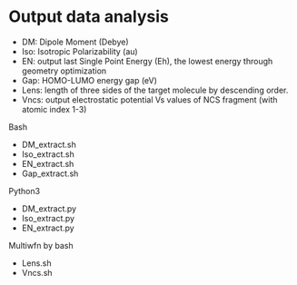 # Output data analysis


- DM: Dipole Moment (Debye)
- Iso: Isotropic Polarizability (au)
- EN: output last Single Point Energy (Eh), the lowest energy through geometry optimization
- Gap: HOMO-LUMO energy gap (eV)
- Lens: length of three sides of the target molecule by descending order.
- Vncs: output electrostatic potential Vs values of NCS fragment (with atomic index 1-3)
  
Bash
- DM_extract.sh
- Iso_extract.sh
- EN_extract.sh
- Gap_extract.sh
  
Python3
- DM_extract.py
- Iso_extract.py
- EN_extract.py

Multiwfn by bash
- Lens.sh
- Vncs.sh
